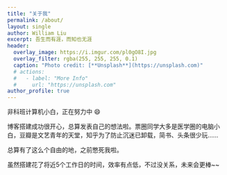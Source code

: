 ```yaml
---
title: "关于我"
permalink: /about/
layout: single
author: William Liu
excerpt: 吾生而有涯，而知也无涯
header:
  overlay_image: https://i.imgur.com/pl0gO8I.jpg
  overlay_filter: rgba(255, 255, 255, 0.1)
  caption: "Photo credit: [**Unsplash**](https://unsplash.com)"
  # actions:
  #   - label: "More Info"
  #     url: "https://unsplash.com"
author_profile: true
---
```


非科班计算机小白，正在努力中 :smile:

博客搭建成功很开心，总算发表自己的想法啦。票圈同学大多是医学圈的电脑小白，豆瓣是文艺青年的天堂，知乎为了防止沉迷已卸载，简书、头条很少玩……

总算有了这么个自由的地，之前憋死我啦。

虽然搭建花了将近5个工作日的时间，效率有点低，不过没关系，未来会更棒~~
